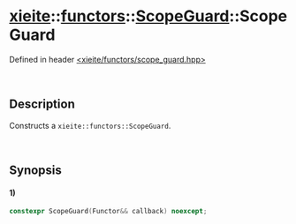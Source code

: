 # [xieite](../../../../../../xieite.md)\:\:[functors](../../../../../../functors.md)\:\:[ScopeGuard<Functor>](../../../../scope_guard.md)\:\:ScopeGuard
Defined in header [<xieite/functors/scope_guard.hpp>](../../../../../../../include/xieite/functors/scope_guard.hpp)

&nbsp;

## Description
Constructs a `xieite::functors::ScopeGuard`.

&nbsp;

## Synopsis
#### 1)
```cpp
constexpr ScopeGuard(Functor&& callback) noexcept;
```
